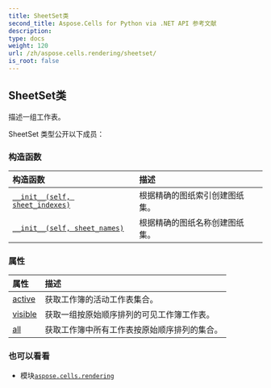 ```yaml
---
title: SheetSet类
second_title: Aspose.Cells for Python via .NET API 参考文献
description:
type: docs
weight: 120
url: /zh/aspose.cells.rendering/sheetset/
is_root: false
---
```

## SheetSet类
描述一组工作表。



SheetSet 类型公开以下成员：

### 构造函数
|构造函数|描述|
| :- | :- |
| [`__init__(self, sheet_indexes)`](/cells/python-net/zh/aspose.cells.rendering/sheetset/__init__/#list) |根据精确的图纸索引创建图纸集。|
| [`__init__(self, sheet_names)`](/cells/python-net/zh/aspose.cells.rendering/sheetset/__init__/#list) |根据精确的图纸名称创建图纸集。|


### 属性
|属性|描述|
| :- | :- |
| [active](/cells/python-net/zh/aspose.cells.rendering/sheetset/active) |获取工作簿的活动工作表集合。|
| [visible](/cells/python-net/zh/aspose.cells.rendering/sheetset/visible) |获取一组按原始顺序排列的可见工作簿工作表。|
| [all](/cells/python-net/zh/aspose.cells.rendering/sheetset/all) |获取工作簿中所有工作表按原始顺序排列的集合。|



### 也可以看看
* 模块[`aspose.cells.rendering`](..)
